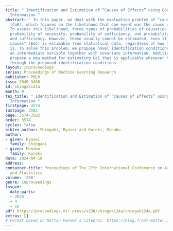 ```yaml
---
title: " Identification and Estimation of “Causes of Effects” using Covariate-Mediator
  Information "
abstract: ' In this paper, we deal with the evaluation problem of "causes of effects"
  (CoE), which focuses on the likelihood that one event was the cause of another.
  To assess this likelihood, three types of probabilities of causation have been utilized:
  probability of necessity, probability of sufficiency, and probability of necessity
  and sufficiency. However, these usually cannot be estimated, even if "effects of
  causes" (EoC) is estimable from statistical data, regardless of how large the data
  is. To solve this problem, we propose novel identification conditions for CoE, using
  an intermediate variable together with covariate information. Additionally, we also
  propose a new method for estimating CoE that is applicable whenever they are identifiable
  through the proposed identification conditions. '
layout: inproceedings
series: Proceedings of Machine Learning Research
publisher: PMLR
issn: 2640-3498
id: shingaki24a
month: 0
tex_title: " Identification and Estimation of “Causes of Effects” using Covariate-Mediator
  Information "
firstpage: 3574
lastpage: 3582
page: 3574-3582
order: 3574
cycles: false
bibtex_author: Shingaki, Ryusei and Kuroki, Manabu
author:
- given: Ryusei
  family: Shingaki
- given: Manabu
  family: Kuroki
date: 2024-04-18
address:
container-title: Proceedings of The 27th International Conference on Artificial Intelligence
  and Statistics
volume: '238'
genre: inproceedings
issued:
  date-parts:
  - 2024
  - 4
  - 18
pdf: https://proceedings.mlr.press/v238/shingaki24a/shingaki24a.pdf
extras: []
# Format based on Martin Fenner's citeproc: https://blog.front-matter.io/posts/citeproc-yaml-for-bibliographies/
---
```

